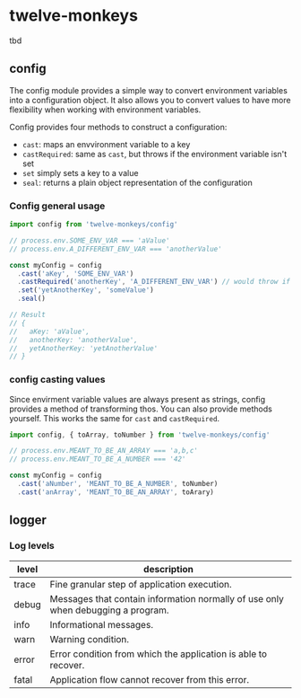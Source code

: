 # twelve-monkeys
tbd

## config
The config module provides a simple way to convert environment variables into a configuration object. It also allows you to convert values to have more flexibility when working with environment variables.

Config provides four methods to construct a configuration:
* `cast`: maps an envvironment variable to a key
* `castRequired`: same as `cast`, but throws if the environment variable isn't set
* `set` simply sets a key to a value
* `seal`: returns a plain object representation of the configuration

### Config general usage


```JavaScript
import config from 'twelve-monkeys/config'

// process.env.SOME_ENV_VAR === 'aValue'
// process.env.A_DIFFERENT_ENV_VAR === 'anotherValue'

const myConfig = config
  .cast('aKey', 'SOME_ENV_VAR')
  .castRequired('anotherKey', 'A_DIFFERENT_ENV_VAR') // would throw if not present
  .set('yetAnotherKey', 'someValue')
  .seal()

// Result
// {
//   aKey: 'aValue',
//   anotherKey: 'anotherValue',
//   yetAnotherKey: 'yetAnotherValue'
// }
```
### config casting values

Since envirment variable values are always present as strings, config provides a method of transforming thos. You can also provide methods yourself.
This works the same for `cast` and `castRequired`.

```JavaScript
import config, { toArray, toNumber } from 'twelve-monkeys/config'

// process.env.MEANT_TO_BE_AN_ARRAY === 'a,b,c'
// process.env.MEANT_TO_BE_A_NUMBER === '42'

const myConfig = config
  .cast('aNumber', 'MEANT_TO_BE_A_NUMBER', toNumber)
  .cast('anArray', 'MEANT_TO_BE_AN_ARRAY', toArary)

```

## logger

### Log levels

level|description
---|---
trace|Fine granular step of application execution.
debug|Messages that contain information normally of use only when debugging a program.
info|Informational messages.
warn|Warning condition.
error|Error condition from which the application is able to recover.
fatal|Application flow cannot recover from this error.
